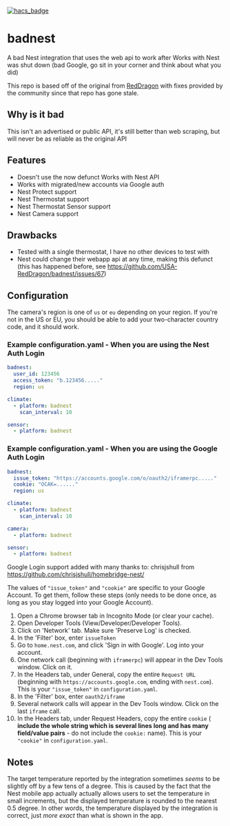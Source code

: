 [![hacs_badge](https://img.shields.io/badge/HACS-Custom-orange.svg)](https://github.com/custom-components/hacs)
# badnest

A bad Nest integration that uses the web api to work after Works with Nest was
shut down (bad Google, go sit in your corner and think about what you did)

This repo is based off of the original from
[RedDragon](https://github.com/USA-RedDragon/badnest) with fixes provided by the
community since that repo has gone stale.

## Why is it bad

This isn't an advertised or public API, it's still better than web scraping, but
will never be as reliable as the original API

## Features

- Doesn't use the now defunct Works with Nest API
- Works with migrated/new accounts via Google auth
- Nest Protect support
- Nest Thermostat support
- Nest Thermostat Sensor support
- Nest Camera support

## Drawbacks

- Tested with a single thermostat, I have no other devices to test with
- Nest could change their webapp api at any time, making this defunct (this has
  happened before, see <https://github.com/USA-RedDragon/badnest/issues/67>)

## Configuration

The camera's region is one of `us` or `eu` depending on your region.
If you're not in the US or EU, you should be able to add your
two-character country code, and it should work.

### Example configuration.yaml - When you are using the Nest Auth Login

```yaml
badnest:
  user_id: 123456
  access_token: "b.123456....."
  region: us

climate:
  - platform: badnest
    scan_interval: 10

sensor:
  - platform: badnest
```

### Example configuration.yaml - When you are using the Google Auth Login

```yaml
badnest:
  issue_token: "https://accounts.google.com/o/oauth2/iframerpc....."
  cookie: "OCAK=......"
  region: us

climate:
  - platform: badnest
    scan_interval: 10

camera:
  - platform: badnest

sensor:
  - platform: badnest
```

Google Login support added with many thanks to: chrisjshull from
<https://github.com/chrisjshull/homebridge-nest/>

The values of `"issue_token"` and `"cookie"` are specific to your Google
Account. To get them, follow these steps (only needs to be done once, as long as
you stay logged into your Google Account).

1. Open a Chrome browser tab in Incognito Mode (or clear your cache).
2. Open Developer Tools (View/Developer/Developer Tools).
3. Click on 'Network' tab. Make sure 'Preserve Log' is checked.
4. In the 'Filter' box, enter `issueToken`
5. Go to `home.nest.com`, and click 'Sign in with Google'. Log into your account.
6. One network call (beginning with `iframerpc`) will appear in the Dev Tools window. Click on it.
7. In the Headers tab, under General, copy the entire `Request URL` (beginning
   with `https://accounts.google.com`, ending with `nest.com`). This is your
   `"issue_token"` in `configuration.yaml`.
8. In the 'Filter' box, enter `oauth2/iframe`
9. Several network calls will appear in the Dev Tools window. Click on the last `iframe` call.
10. In the Headers tab, under Request Headers, copy the entire `cookie`
    ( **include the whole string which is several lines long and has many
    field/value pairs** - do not include the `cookie:` name).  This is your
    `"cookie"` in `configuration.yaml`.

## Notes

The target temperature reported by the integration sometimes _seems_ to be
slightly off by a few tens of a degree.  This is caused by the fact that the
Nest mobile app actually actually allows users to set the temperature in small
increments, but the displayed temperature is rounded to the nearest 0.5 degree.
In other words, the temperature displayed by the integration is correct, just
_more exact_ than what is shown in the app.
